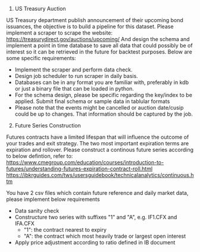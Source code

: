 1. US Treasury Auction

US Treasury department publish announcement of their upcoming bond issuances, the objective is to build a pipeline for this dataset. Please implement a scraper to scrape the website:
https://treasurydirect.gov/auctions/upcoming/
And design the schema and implement a point in time database to save all data that could possibly be of interest so it can be retrieved in the future for backtest purposes. Below are some specific requirements:
- Implement the scraper and perform data check.
- Design job scheduler to run scraper in daily basis.
- Databases can be in any format you are familiar with, preferably in kdb or just a binary file that can be loaded in python. 
- For the schema design, please be specific regarding the key/index to be applied. Submit final schema or sample data in tablular formats
- Please note that the events might be cancelled or auction date/cusip could be up to changes. That information should be captured by the job.

2. Future Series Construction

Futures contracts have a limited lifespan that will influence the outcome of your trades and exit strategy. The two most important expiration terms are expiration and rollover. Please construct a continous future series according to below defintion, refer to:
https://www.cmegroup.com/education/courses/introduction-to-futures/understanding-futures-expiration-contract-roll.html
https://ibkrguides.com/tws/usersguidebook/technicalanalytics/continuous.htm

You have 2 csv files which contain future reference and daily market data, please implement below requirements
- Data sanity check
- Constructure two series with suffixes "1" and "A", e.g. IF1.CFX and IFA.CFX
  - "1": the contract nearest to expiry
  - "A": the contract which most heavily trade or largest open interest 
- Apply price adjustment according to ratio defined in IB document
